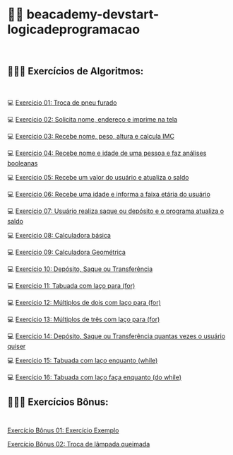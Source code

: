 # 👩🏻 beacademy-devstart-logicadeprogramacao
<br>

## 👩🏻‍💻 Exercícios de Algoritmos:

<br>

💻 [Exercício 01: Troca de pneu furado](https://github.com/tatmorenno/beacademy-devstart-logicadeprogramacao/blob/main/exercicios/exercicio_1.txt)
 
💻 [Exercício 02: Solicita nome, endereço e imprime na tela](https://github.com/tatmorenno/beacademy-devstart-logicadeprogramacao/blob/main/exercicios/exercicio_2.txt)

💻 [Exercício 03: Recebe nome, peso, altura e calcula IMC](https://github.com/tatmorenno/beacademy-devstart-logicadeprogramacao/blob/main/exercicios/exercicio_3.txt)

💻 [Exercício 04: Recebe nome e idade de uma pessoa e faz análises booleanas](https://github.com/tatmorenno/beacademy-devstart-logicadeprogramacao/blob/main/exercicios/exercicio_4.ALG)

💻 [Exercício 05: Recebe um valor do usuário e atualiza o saldo](https://github.com/tatmorenno/beacademy-devstart-logicadeprogramacao/blob/main/exercicios/exercicio_5.ALG)

💻 [Exercício 06: Recebe uma idade e informa a faixa etária do usuário](https://github.com/tatmorenno/beacademy-devstart-logicadeprogramacao/blob/main/exercicios/exercicio_6.txt)

💻 [Exercício 07: Usuário realiza saque ou depósito e o programa atualiza o saldo](https://github.com/tatmorenno/beacademy-devstart-logicadeprogramacao/blob/main/exercicios/exercicio_7.txt)

💻 [Exercício 08: Calculadora básica](https://github.com/tatmorenno/beacademy-devstart-logicadeprogramacao/blob/main/exercicios/exercicio_8.txt)

💻 [Exercício 09: Calculadora Geométrica](https://github.com/tatmorenno/beacademy-devstart-logicadeprogramacao/blob/main/exercicios/exercicio_9.txt)

💻 [Exercício 10: Depósito, Saque ou Transferência](https://github.com/tatmorenno/beacademy-devstart-logicadeprogramacao/blob/main/exercicios/exercicio_10.txt)

💻 [Exercício 11: Tabuada com laço para (for)](https://github.com/tatmorenno/beacademy-devstart-logicadeprogramacao/blob/main/exercicios/exercicio_11.txt)

💻 [Exercício 12: Múltiplos de dois com laço para (for)](https://github.com/tatmorenno/beacademy-devstart-logicadeprogramacao/blob/main/exercicios/exercicio_12.txt)

💻 [Exercício 13: Múltiplos de três com laço para (for)](https://github.com/tatmorenno/beacademy-devstart-logicadeprogramacao/blob/main/exercicios/exercicio_13.txt)

💻 [Exercício 14: Depósito, Saque ou Transferência quantas vezes o usuário quiser](https://github.com/tatmorenno/beacademy-devstart-logicadeprogramacao/blob/main/exercicios/exercicio_14.txt)

💻 [Exercício 15: Tabuada com laço enquanto (while)](https://github.com/tatmorenno/beacademy-devstart-logicadeprogramacao/blob/main/exercicios/exercicio_15.txt)

💻 [Exercício 16: Tabuada com laço faça enquanto (do while)](https://github.com/tatmorenno/beacademy-devstart-logicadeprogramacao/blob/main/exercicios/exercicio_16.txt)
<br>

## 👩🏻‍💻 Exercícios Bônus: <br><br>

[Exercício Bônus 01: Exercício Exemplo](https://github.com/tatmorenno/beacademy-devstart-logicadeprogramacao/blob/main/exercicios/B%C3%B4nus/bonus01.txt)

[Exercício Bônus 02: Troca de lâmpada queimada](https://github.com/tatmorenno/beacademy-devstart-logicadeprogramacao/blob/main/exercicios/B%C3%B4nus/bonus02.txt)


